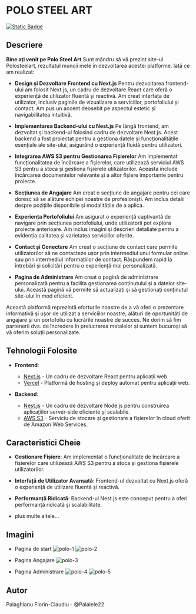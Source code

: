 # POLO STEEL ART
[<img alt="Static Badge" src="https://img.shields.io/badge/polosteelart.ro-333333?style=for-the-badge&link=www.polosteelart.ro">](https://www.polosteelart.ro)



## Descriere

**Bine ați venit pe Polo Steel Art**
Sunt mândru să vă prezint site-ul Polosteelart, rezultatul muncii mele în dezvoltarea acestei platforme. Iată ce am realizat:

- **Design și Dezvoltare Frontend cu Next.js**
Pentru dezvoltarea frontend-ului am folosit Next.js, un cadru de dezvoltare React care oferă o experiență de utilizator fluentă și reactivă. Am creat interfața de utilizator, inclusiv paginile de vizualizare a serviciilor, portofoliului și contact. Am pus un accent deosebit pe aspectul estetic și navigabilitatea intuitivă.

- **Implementarea Backend-ului cu Nest.js**
Pe lângă frontend, am dezvoltat și backend-ul folosind cadru de dezvoltare Nest.js. Acest backend a fost proiectat pentru a gestiona datele și funcționalitățile esențiale ale site-ului, asigurând o experiență fluidă pentru utilizatori.

- **Integrarea AWS S3 pentru Gestionarea Fișierelor**
Am implementat funcționalitatea de încărcare a fișierelor, care utilizează serviciul AWS S3 pentru a stoca și gestiona fișierele utilizatorilor. Aceasta include încărcarea documentelor relevante și a altor fișiere importante pentru proiecte.

- **Secțiunea de Angajare**
Am creat o secțiune de angajare pentru cei care doresc să se alăture echipei noastre de profesioniști. Am inclus detalii despre pozițiile disponibile și modalitățile de a aplica.

- **Experiența Portofoliului**
Am asigurat o experiență captivantă de navigare prin secțiunea portofoliului, unde utilizatorii pot explora proiecte anterioare. Am inclus imagini și descrieri detaliate pentru a evidenția calitatea și varietatea serviciilor oferite.

- **Contact și Conectare**
Am creat o secțiune de contact care permite utilizatorilor să ne contacteze ușor prin intermediul unui formular online sau prin intermediul informațiilor de contact. Răspundem rapid la întrebări și solicitări pentru o experiență mai personalizată.

- **Pagina de Administrare**
Am creat o pagină de administrare personalizată pentru a facilita gestionarea conținutului și a datelor site-ului. Această pagină vă permite să actualizați și să gestionați conținutul site-ului în mod eficient.

Această platformă reprezintă eforturile noastre de a vă oferi o prezentare informativă și ușor de utilizat a serviciilor noastre, alături de oportunități de angajare și un portofoliu cu lucrările noastre de succes. Ne dorim să fim partenerii dvs. de încredere în prelucrarea metalelor și suntem bucuroși să vă oferim soluții personalizate.

## Tehnologii Folosite

- **Frontend**:
  - [Next.js](https://nextjs.org/) - Un cadru de dezvoltare React pentru aplicații web.
  - [Vercel](https://vercel.com/) - Platformă de hosting și deploy automat pentru aplicații web.

- **Backend**:
  - [Nest.js](https://nestjs.com/) - Un cadru de dezvoltare Node.js pentru construirea aplicațiilor server-side eficiente și scalabile.
  - [AWS S3](https://aws.amazon.com/s3/) - Serviciu de stocare și gestionare a fișierelor în cloud oferit de Amazon Web Services.

## Caracteristici Cheie

- **Gestionare Fișiere**: Am implementat o funcționalitate de încărcare a fișierelor care utilizează AWS S3 pentru a stoca și gestiona fișierele utilizatorilor.

- **Interfață de Utilizator Avansată**: Frontend-ul dezvoltat cu Next.js oferă o experiență de utilizare fluentă și reactivă.

- **Performanță Ridicată**: Backend-ul Nest.js este conceput pentru a oferi performanță ridicată și scalabilitate.

- plus multe altele...

## Imagini

- Pagina de start
![polo-1](https://github.com/Palalele22/Palalele22/assets/100528078/c9a8c4bb-2b91-4c8f-b8d6-1ba9fa93a0a2)
![polo-2](https://github.com/Palalele22/Palalele22/assets/100528078/f77d56a8-969d-4003-9e55-efe7ec7190f8)

- Pagina Angajare
![polo-3](https://github.com/Palalele22/Palalele22/assets/100528078/a587508c-3e76-4762-a341-d42ce25fdac7)

- Pagina Administrare
![polo-4](https://github.com/Palalele22/Palalele22/assets/100528078/27629ad8-e501-4ff4-9991-6feef056c340)
![polo-5](https://github.com/Palalele22/Palalele22/assets/100528078/19c41bb8-0a78-44a1-a3b6-a1124c3a5c47)

## Autor
Palaghianu Florin-Claudiu - @Palalele22




